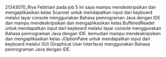 21343070_Riva Febtriani
pada job 5 ini saya mampu mendeskripsikan dan mengaplikasikan kelas Scanner untuk mendapatkan input dari keyboard melalui layar console menggunakan Bahasa pemrograman Java dengan IDE dan mampu mendeskripsikan dan mengaplikasikan kelas BufferedReader untuk mendapatkan input dari keyboard melalui layar console menggunakan Bahasa pemrograman Java dengan IDE. kemudian mampu mendeskripsikan dan mengaplikasikan kelas JOptionPane untuk mendapatkan input dari keyboard melalui GUI (Graphical User Interface) menggunakan Bahasa pemrograman Java dengan IDE.
